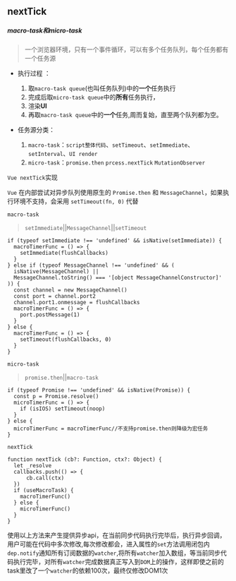 ## nextTick

##### macro-task和micro-task
> 一个浏览器环境，只有一个事件循环，可以有多个任务队列，每个任务都有一个任务源

* 执行过程 ：
   1. 取`macro-task queue`(也叫任务队列)中的**一个**任务执行
   2. 完成后取`micro-task queue`中的**所有**任务执行，
   3. 渲染**UI**
   4. 再取`macro-task queue`中的**一个**任务,周而复始，直至两个队列都为空。

* 任务源分类：
  1. `macro-task`：`script整体代码`、`setTimeout`、`setImmediate`、`setInterval`、`UI render`
  2. `micro-task`：`promise.then` `prcess.nextTick` `MutationObserver`


`Vue nextTick`实现

`Vue` 在内部尝试对异步队列使用原生的 `Promise.then` 和 `MessageChannel`，如果执行环境不支持，会采用 `setTimeout(fn, 0)` 代替

`macro-task`
> `setImmediate`||`MessageChannel`||`setTimeout`


```
if (typeof setImmediate !== 'undefined' && isNative(setImmediate)) {
  macroTimerFunc = () => {
    setImmediate(flushCallbacks)
  }
} else if (typeof MessageChannel !== 'undefined' && (
  isNative(MessageChannel) ||
  MessageChannel.toString() === '[object MessageChannelConstructor]'
)) {
  const channel = new MessageChannel()
  const port = channel.port2
  channel.port1.onmessage = flushCallbacks
  macroTimerFunc = () => {
    port.postMessage(1)
  }
} else {
  macroTimerFunc = () => {
    setTimeout(flushCallbacks, 0)
  }
}
```

`micro-task`
> `promise.then`||`macro-task`

```
if (typeof Promise !== 'undefined' && isNative(Promise)) {
  const p = Promise.resolve()
  microTimerFunc = () => {
    if (isIOS) setTimeout(noop)
  }
} else {
  microTimerFunc = macroTimerFunc//不支持promise.then则降级为宏任务
}
```


`nextTick`
```
function nextTick (cb?: Function, ctx?: Object) {
  let _resolve
  callbacks.push(() => {
      cb.call(ctx)
  })
  if (useMacroTask) {
    macroTimerFunc()
  } else {
    microTimerFunc()
  }
}
```

使用以上方法来产生提供异步api，在当前同步代码执行完毕后，执行异步回调，用户可能在代码中多次修改,每次修改都会，进入属性的`set`方法调用闭包内`dep.notify`通知所有订阅数据的`watcher`,将所有`watcher`加入数组，等当前同步代码执行完毕，对所有`watcher`完成数据真正写入到`DOM`上的操作，这样即使之前的task里改了一个`watcher`的依赖100次，最终仅修改DOM1次
